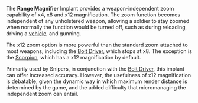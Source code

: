 The **Range Magnifier** Implant provides a weapon-independent zoom
capability of x4, x8 and x12 magnification. The zoom function becomes
independent of any unholstered weapon, allowing a soldier to stay zoomed
when normally the function would be turned off, such as during
reloading, driving a [vehicle](../vehicles/Vehicle.md), and gunning.

The x12 zoom option is more powerful than the standard zoom attached to
most weapons, including the [Bolt Driver](../weapons/Bolt_Driver.md), which
stops at x8. The exception is the [Scorpion](../weapons/Scorpion.md), which
has a x12 magnification by default.

Primarily used by Snipers, in conjunction with the [Bolt
Driver](../weapons/Bolt_Driver.md), this implant can offer increased
accuracy. However, the usefulness of x12 magnification is debatable,
given the dynamic way in which maximum render distance is determined by
the game, and the added difficulty that micromanaging the independent
zoom can entail.

<!--[category:Implants](category:Implants.md)-->
